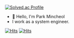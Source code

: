 [![Solved.ac Profile](http://mazassumnida.wtf/api/v2/generate_badge?boj=pamic7124)](https://solved.ac/pamic7124/)

- 👋 Hello, I'm Park Mincheol
- I work as a system engineer.

[![Hits](https://hits.seeyoufarm.com/api/count/incr/badge.svg?url=https%3A%2F%2Fgithub.com%2FPAMCH%2F&count_bg=%2379C83D&title_bg=%23555555&icon=github.svg&icon_color=%23E7E7E7&title=hits&edge_flat=false)](https://hits.seeyoufarm.com)
[![Hits](https://hits.seeyoufarm.com/api/count/incr/badge.svg?url=https%3A%2F%2Fgithub.com%2FPAMCH%2FShell&count_bg=%2379C83D&title_bg=%23555555&icon=shell.svg&icon_color=%23E7E7E7&title=hits&edge_flat=false)](https://hits.seeyoufarm.com)
